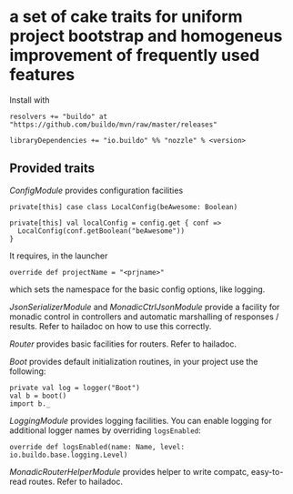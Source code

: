# a set of cake traits for uniform project bootstrap and homogeneus improvement of frequently used features

Install with

```
resolvers += "buildo" at "https://github.com/buildo/mvn/raw/master/releases"

libraryDependencies += "io.buildo" %% "nozzle" % <version>
```

## Provided traits

*ConfigModule* provides configuration facilities

```
private[this] case class LocalConfig(beAwesome: Boolean)

private[this] val localConfig = config.get { conf =>
  LocalConfig(conf.getBoolean("beAwesome"))
}
```

It requires, in the launcher

```
override def projectName = "<prjname>"
```

which sets the namespace for the basic config options, like logging.

*JsonSerializerModule* and *MonadicCtrlJsonModule* provide a facility for monadic control in controllers and automatic marshalling of responses / results. Refer to hailadoc on how to use this correctly.

*Router* provides basic facilities for routers. Refer to hailadoc.

*Boot* provides default initialization routines, in your project use the following:

```
private val log = logger("Boot")
val b = boot()
import b._
```

*LoggingModule* provides logging facilities. You can enable logging for additional logger names by overriding `logsEnabled`:

```
override def logsEnabled(name: Name, level: io.buildo.base.logging.Level)
```

*MonadicRouterHelperModule* provides helper to write compatc, easy-to-read routes. Refer to hailadoc.
